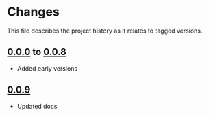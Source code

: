 # Changes
This file describes the project history as it relates to tagged versions.

## [0.0.0](.) to [0.0.8](.)
- Added early versions

## [0.0.9](.)
- Updated docs
